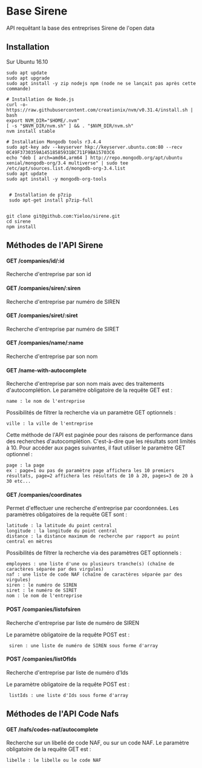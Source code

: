 # Base Sirene
API requêtant la base des entreprises Sirene de l'open data

## Installation

Sur Ubuntu 16.10

    sudo apt update
    sudo apt upgrade
    sudo apt install -y zip nodejs npm (node ne se lançait pas après cette commande)
    
    # Installation de Node.js
    curl -o- https://raw.githubusercontent.com/creationix/nvm/v0.31.4/install.sh | bash
    export NVM_DIR="$HOME/.nvm"
    [ -s "$NVM_DIR/nvm.sh" ] && . "$NVM_DIR/nvm.sh"
    nvm install stable
    
    # Installation Mongodb tools r3.4.4 
    sudo apt-key adv --keyserver hkp://keyserver.ubuntu.com:80 --recv 0C49F3730359A14518585931BC711F9BA15703C6
    echo "deb [ arch=amd64,arm64 ] http://repo.mongodb.org/apt/ubuntu xenial/mongodb-org/3.4 multiverse" | sudo tee /etc/apt/sources.list.d/mongodb-org-3.4.list
    sudo apt update
    sudo apt install -y mongodb-org-tools
    
    
     # Installation de p7zip
     sudo apt-get install p7zip-full
    
  
    git clone git@github.com:Yieloo/sirene.git
    cd sirene
    npm install
    
## Méthodes de l'API Sirene
   
#### GET /companies/id/:id
Recherche d'entreprise par son id
   
#### GET /companies/siren/:siren
Recherche d'entreprise par numéro de SIREN
 
#### GET /companies/siret/:siret
Recherche d'entreprise par numéro de SIRET

#### GET /companies/name/:name
Recherche d'entreprise par son nom

#### GET /name-with-autocomplete
Recherche d'entreprise par son nom mais avec des traitements d'autocomplétion. Le paramètre obligatoire de la requête GET est :

    name : le nom de l'entreprise

Possibilités de filtrer la recherche via un paramètre GET optionnels :

    ville : la ville de l'entreprise

Cette méthode de l'API est paginée pour des raisons de performance dans des recherches d'autocomplétion. C'est-à-dire que les résultats sont limités à 10. Pour accéder aux pages suivantes, il faut utiliser le paramètre GET optionnel :

    page : la page
    ex : page=1 ou pas de paramètre page affichera les 10 premiers résultats, page=2 affichera les résultats de 10 à 20, pages=3 de 20 à 30 etc...

#### GET /companies/coordinates
Permet d'effectuer une recherche d'entreprise par coordonnées. Les paramètres obligatoires de la requête GET  sont :

    latitude : la latitude du point central
    longitude : la longitude du point central
    distance : la distance maximum de recherche par rapport au point central en mètres
    
Possibilités de filtrer la recherche via des paramètres GET optionnels :

    employees : une liste d'une ou plusieurs tranche(s) (chaîne de caractères séparée par des virgules)
    naf : une liste de code NAF (chaîne de caractères séparée par des virgules)
    siren : le numéro de SIREN
    siret : le numéro de SIRET
    nom : le nom de l'entreprise
    

#### POST /companies/listofsiren
Recherche d'entreprise par liste de numéro de SIREN

Le paramètre obligatoire de la requête POST est :

     siren : une liste de numéro de SIREN sous forme d'array

#### POST /companies/listOfIds
Recherche d'entreprise par liste de numéro d'Ids

Le paramètre obligatoire de la requête POST est :

     listIds : une liste d'Ids sous forme d'array


## Méthodes de l'API Code Nafs
    
    
#### GET /nafs/codes-naf/autocomplete
Recherche sur un libellé de code NAF, ou sur un code NAF. Le paramètre obligatoire de la requête GET est :

    libelle : le libelle ou le code NAF
